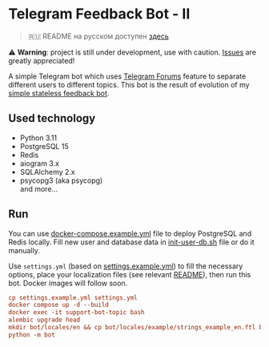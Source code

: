 # Telegram Feedback Bot - II

> 🇷🇺 README на русском доступен [здесь](README.ru.md)

⚠️ **Warning**: project is still under development, use with caution. 
[Issues](https://github.com/MasterGroosha/telegram-feedback-bot-topics/issues) are greatly appreciated!

A simple Telegram bot which uses [Telegram Forums](https://telegram.org/evolution#october-2022) feature to 
separate different users to different topics. This bot is the result of evolution of my 
[simple stateless feedback bot](https://github.com/MasterGroosha/telegram-feedback-bot).

## Used technology

* Python 3.11
* PostgreSQL 15
* Redis
* aiogram 3.x
* SQLAlchemy 2.x
* psycopg3 (aka psycopg)  
and more...

## Run

You can use [docker-compose.example.yml](docker-compose.example.yml) file to deploy PostgreSQL and Redis locally. 
Fill new user and database data in [init-user-db.sh](postgres-firstrun/init-user-db.sh) file or do it manually.

Use `settings.yml` (based on [settings.example.yml](settings.example.yml)) to fill the necessary options, place your localization 
files (see relevant [README](bot/locales/example/README.md)), then run this bot. Docker images will follow soon.

```ini
cp settings.example.yml settings.yml
docker compose up -d --build
docker exec -it support-bot-topic bash
alembic upgrade head
mkdir bot/locales/en && cp bot/locales/example/strings_example_en.ftl bot/locales/en/strings_example_en.ftl
python -m bot
```

